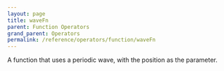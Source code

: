 ```yaml
---
layout: page
title: waveFn
parent: Function Operators
grand_parent: Operators
permalink: /reference/operators/function/waveFn
---
```


A function that uses a periodic wave, with the position as the parameter.
